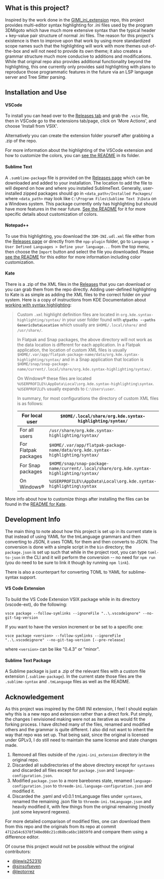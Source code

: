 ## What is this project?
Inspired by the work done in the [GIMI_ini_extension](https://github.com/lewis252310/GIMI_ini_Extension) repo, this project provides multi-editor syntax highlighting for .ini files used by the program 3DMigoto which have much more extensive syntax than the typical header + key-value pair structure of normal .ini files. The reason for this project's existence is then to improve upon that work by using more standardized scope names such that the highlighting will work with more themes out-of-the-box and will not need to provide its own theme; it also creates a grammar structure much more conducive to additions and modifications. While that original repo also provides additional functionality beyond the highlighting, this one currently only provides said highlighting with plans to reproduce those programmatic features in the future via an LSP language server and Tree Sitter parsing.

## Installation and Use

#### VSCode
To install you can head over to the [Releases tab](https://github.com/lupomikti/3dmigoto-ini-extension/releases/latest) and grab the `.vsix` file, then in VSCode go to the extensions tab/page, click on 'More Actions', and choose 'Install from VSIX'.

Alternatively you can create the extension folder yourself after grabbing a .zip of the repo.

For more information about the highlighting of the VSCode extension and how to customize the colors, you can [see the README](vscode-ext/README.md) in its folder.

#### Sublime Text

A `.sumblime-package` file is provided on the [Releases page](https://github.com/lupomikti/3dmigoto-ini-extension/releases/latest) which can be downloaded and added to your installation. The location to add the file to will depend on how and where you installed SublimeText. Generally, user-installed zipped packages should go in `<data_path>/Installed Packages/` where `<data_path>` may look like `C:\Program Files\Sublime Text 3\Data` on a Windows system. This package currently only has highlighting but should have more features in the near future. [See the README](sublime-text-pkg/README.md) for it for more specific details about customization of colors.

#### Notepad++

To use this highlighting, you download the `3DM-INI.udl.xml` file either from the [Releases page](https://github.com/lupomikti/3dmigoto-ini-extension/releases/latest) or directly from the `npp-plugin` folder, go to `Language > User Defined Languages > Define your language...` from the top menu, then choose the `Import` button and select the file you downloaded. Please [see the README](npp-plugin/README.md) for this editor for more information including color customization.

#### Kate
There is a .zip of the XML files in the [Releases](https://github.com/lupomikti/3dmigoto-ini-extension/releases/latest) that you can download or you can grab them from the repo directly. Adding user-defined highlighting to Kate is as simple as adding the XML files to the correct folder on your system. Here is a copy of instructions from KDE Documentation about [working with syntax highlighting](https://docs.kde.org/stable5/en/kate/katepart/highlight.html):

> Custom `.xml` highlight definition files are located in `org.kde.syntax-highlighting/syntax/` in your user folder found with **`qtpaths --paths GenericDataLocation`** which usually are `$HOME/.local/share/` and `/usr/share/`.
> 
> In Flatpak and Snap packages, the above directory will not work as the data location is different for each application. In a Flatpak application, the location of custom <acronym class="acronym">XML</acronym> files is usually `$HOME/.var/app/flatpak-package-name/data/org.kde.syntax-highlighting/syntax/` and in a Snap application that location is `$HOME/snap/snap-package-name/current/.local/share/org.kde.syntax-highlighting/syntax/`.
> 
> On Windows® these files are located `%USERPROFILE%\AppData\Local\org.kde.syntax-highlighting\syntax`. *`%USERPROFILE%`* usually expands to `C:\Users\user`.
> 
> In summary, for most configurations the directory of custom XML files is as follows:
> 
> | For local user | `$HOME/.local/share/org.kde.syntax-highlighting/syntax/` |
> | --- | --- |
> | For all users | `/usr/share/org.kde.syntax-highlighting/syntax/` |
> | For Flatpak packages | `$HOME/.var/app/flatpak-package-name/data/org.kde.syntax-highlighting/syntax/` |
> | For Snap packages | `$HOME/snap/snap-package-name/current/.local/share/org.kde.syntax-highlighting/syntax/` |
> | On Windows® | `%USERPROFILE%\AppData\Local\org.kde.syntax-highlighting\syntax` |

More info about how to customize things after installing the files can be found in the [README for Kate](kate-plugin/README.md).

## Development Info

The main thing to note about how this project is set up in its current state is that instead of using YAML for the tmLanguage grammars and then converting to JSON, it uses TOML for them and then converts to JSON. The conversion is done with a simple script in the `bin` directory; the `package.json` is set up such that while in the project root, you can type `toml-to-json` in the CLI and it will perform the conversion -- no need for `npm run` (you do need to be sure to link it though by running `npm link`).

There is also a counterpart for converting TOML to YAML for sublime-syntax support.

#### VS Code Extension

To build the VS Code Extension VSIX package while in its directory (vscode-ext), do the following:

`vsce package --follow-symlinks --ignoreFile "..\.vscodeignore" --no-git-tag-version`

If you want to have the version increment or be set to a specific one:

`vsce package <version> --follow-symlinks --ignoreFile "..\.vscodeignore" --no-git-tag-version [--pre-release]`

where `<version>` can be like "0.4.3" or "minor".

#### Sublime Text Package

A Sublime package is just a .zip of the relevant files with a custom file extension (`.sublime-package`). In the current state those files are the `.sublime-syntax` and `.tmLanguage` files as well as the README.

## Acknowledgement
As this project was inspired by the GIMI INI extension, I feel I should explain why this is a new repo and extension rather than a direct fork. Put simply, the changes I envisioned making were not as iterative as would fit the forking process. I have ditched many of the files, renamed and modified others and the grammar is quite different. I also did not want to inherit the way that repo was set up. That being said, since the original is licensed under GPLv3, I do still need to maintain the same license and state changes made.

1. Removed all files outside of the `/gimi-ini_extension` directory in the original repo.
2. Discarded all subdirectories of the above directory except for `syntaxes` and discarded all files except for `package.json` and `language-configuration.json`.
3. Modified `package.json` to a more barebones state, renamed `language-configuration.json` to `threedm-ini.language-configuration.json` and modified it.
4. Discarded the .yaml and v0.0.1 tmLanguage files under `syntaxes`, renamed the remaining .json file to `threedm-ini.tmLanguage.json` and heavily modified it, with few things from the original remaining (mostly just some keyword regexes).

For more detailed comparison of modified files, one can download them from this repo and the originals from its repo at commit `4712a54c6378f340ed08c21cd68bca6bc18859f0` and compare them using a difference editor.

Of course this project would not be possible without the original contributors:
- [@lewis252310](https://github.com/lewis252310)
- [@sinsofseven](https://github.com/sinsofseven)
- [@leotorrez](https://github.com/leotorrez)